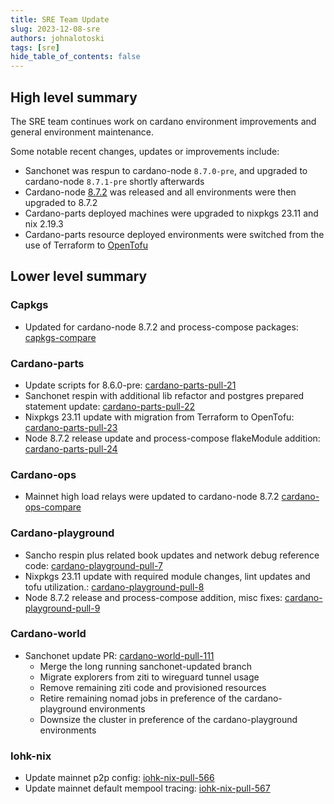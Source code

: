 ```yaml
---
title: SRE Team Update
slug: 2023-12-08-sre
authors: johnalotoski
tags: [sre]
hide_table_of_contents: false
---
```


## High level summary

The SRE team continues work on cardano environment improvements and general environment maintenance.

Some notable recent changes, updates or improvements include:
* Sanchonet was respun to cardano-node `8.7.0-pre`, and upgraded to cardano-node `8.7.1-pre` shortly afterwards
* Cardano-node [8.7.2](https://github.com/input-output-hk/cardano-node/releases/tag/8.7.2) was released and all environments were then upgraded to 8.7.2
* Cardano-parts deployed machines were upgraded to nixpkgs 23.11 and nix 2.19.3
* Cardano-parts resource deployed environments were switched from the use of Terraform to [OpenTofu](https://opentofu.org/)

## Lower level summary

### Capkgs
* Updated for cardano-node 8.7.2 and process-compose packages: [capkgs-compare](https://github.com/input-output-hk/capkgs/compare/3ce364f...7649113)

### Cardano-parts
* Update scripts for 8.6.0-pre: [cardano-parts-pull-21](https://github.com/input-output-hk/cardano-parts/pull/21)
* Sanchonet respin with additional lib refactor and postgres prepared statement update: [cardano-parts-pull-22](https://github.com/input-output-hk/cardano-parts/pull/22)
* Nixpkgs 23.11 update with migration from Terraform to OpenTofu: [cardano-parts-pull-23](https://github.com/input-output-hk/cardano-parts/pull/23)
* Node 8.7.2 release update and process-compose flakeModule addition: [cardano-parts-pull-24](https://github.com/input-output-hk/cardano-parts/pull/24)

### Cardano-ops
* Mainnet high load relays were updated to cardano-node 8.7.2 [cardano-ops-compare](https://github.com/input-output-hk/cardano-ops/compare/739287a...a5432fc)

### Cardano-playground
* Sancho respin plus related book updates and network debug reference code: [cardano-playground-pull-7](https://github.com/input-output-hk/cardano-playground/pull/7)
* Nixpkgs 23.11 update with required module changes, lint updates and tofu utilization.: [cardano-playground-pull-8](https://github.com/input-output-hk/cardano-playground/pull/8)
* Node 8.7.2 release and process-compose addition, misc fixes: [cardano-playground-pull-9](https://github.com/input-output-hk/cardano-playground/pull/9)

### Cardano-world
* Sanchonet update PR: [cardano-world-pull-111](https://github.com/input-output-hk/cardano-world/pull/111)
  * Merge the long running sanchonet-updated branch
  * Migrate explorers from ziti to wireguard tunnel usage
  * Remove remaining ziti code and provisioned resources
  * Retire remaining nomad jobs in preference of the cardano-playground environments
  * Downsize the cluster in preference of the cardano-playground environments

### Iohk-nix
* Update mainnet p2p config: [iohk-nix-pull-566](https://github.com/input-output-hk/iohk-nix/pull/566)
* Update mainnet default mempool tracing: [iohk-nix-pull-567](https://github.com/input-output-hk/iohk-nix/pull/567)
